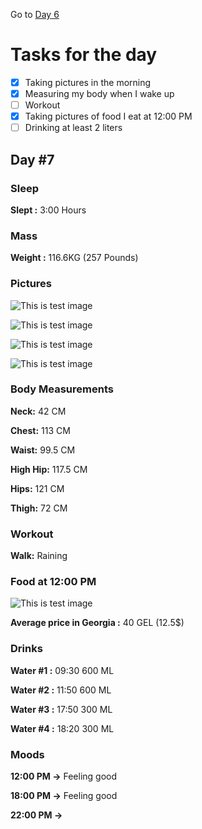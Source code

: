 Go to [Day 6](https://groot.ge/day6)

# Tasks for the day

- [x] Taking pictures in the morning
- [x] Measuring my body when I wake up
- [ ] Workout
- [x] Taking pictures of food I eat at 12:00 PM
- [ ] Drinking at least 2 liters

## Day #7

### Sleep

**Slept :** 3:00 Hours

### Mass

**Weight :** 116.6KG (257 Pounds)

### Pictures

![This is test image](./assets/7/front.jpg)

![This is test image](./assets/7/left.jpg)

![This is test image](./assets/7/back.jpg)

![This is test image](./assets/7/right.jpg)

### Body Measurements

**Neck:** 42 CM

**Chest:** 113 CM

**Waist:** 99.5 CM

**High Hip:** 117.5 CM

**Hips:** 121 CM

**Thigh:** 72 CM

### Workout

**Walk:** Raining

### Food at 12:00 PM

![This is test image](./assets/7/food.jpg)

**Average price in Georgia :** 40 GEL (12.5$)

### Drinks

**Water #1 :** 09:30 600 ML

**Water #2 :** 11:50 600 ML

**Water #3 :** 17:50 300 ML

**Water #4 :** 18:20 300 ML

### Moods

**12:00 PM ->** Feeling good

**18:00 PM ->** Feeling good

**22:00 PM ->**
